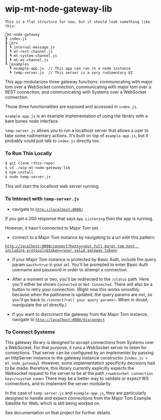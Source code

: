 # wip-mt-node-gateway-lib
```
This is a flat structure for now, but it should look something like this:

📁mt-node-gateway
┣ index.js
┣ 📁src
┃ ┗ internal-message.js
┃ ┗ mt-rest-channel.js
┃ ┗ mt-system-channel.js
┃ ┗ mt-ws-channel.js
┗ 📁examples
  ┗ example-app.js  // This app can run in a node instance
  ┗ temp-server.js  // This server is a very rudimentary UI
```

This app modularizes three gateway functions: communicating with major tom over a WebSocket connection, communicating with major tom over a REST connection, and communicating with Systems over a WebSocket connection.

Those three functionalities are exposed and accessed in `index.js`.

`example-app.js` is an example implementation of using the library with a bare bones node interface.

`temp-server.js` allows you to run a localhost server that allows a user to take some rudimentary actions.  It's built on top of `example-app.js`, but it probably could just talk to `index.js` directly too.

### To Run This Locally

```sh
$ git clone <this-repo>
$ cd ./wip-mt-node-gateway-lib
$ npm install
$ node temp-server.js
```

This will start the localhost web server running.

### To Interact with `temp-server.js`

* navigate to [`http://localhost:8080/`](http://localhost:8080)

If you get a 200 response that says `App Listening` then the app is running.

However, it hasn't connected to Major Tom yet.

* connect to a Major Tom instance by navigating to a url with this pattern:

[`http://localhost:8080/connect?host=<your full major tom host, including protocol>&token=<your valid gateway token>`](http://localhost:8080/status)

* if your Major Tom instance is protected by Basic Auth, include the query param `&auth=true` in your url.  You'll be prompted to enter Basic Auth username and password in order to attempt a connection.

* After a moment or two, you'll be redirected to the `/status` path.  Here you'll either be shown `Connected` or `Not Connected`.  There will also be a button to retry your connection.  (Right now this works smoothly because when the pathname is updated, the query params are not, so you'll go back to `/connect?<all your query params>`.  When in doubt, manipulate the url directly.)

* If you want to disconnect the gateway from the Major Tom instance, navigate to [`http://localhost:8080/disconnect`](http://localhost:8080/disconnect)

### To Connect Systems

This gateway library is designed to accept connections from Systems over a WebSocket. For that purpose, it runs a WebSocket server to listen for connections.  That server can be configured by an implementer by passing an httpServer instance to the gateway instance constructor (`index.js > mt_node_gateway`).  However, some implementation specificity decisions had to be made; therefore, this library currently explicitly expects the Websocket request to the server to be at the path `/<websocket connection key>/<system name>` There may be a better way to validate or expect WS connections, and to implement the server modularity.

In the case of `temp-server.js` and `example-app.js`, they are particularly designed to handle and expect connections from the Major Tom Example Satellite for Web, which is still being worked on.

See documentation on that project for further details.
